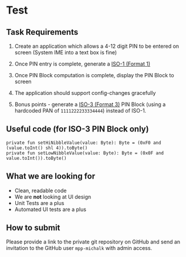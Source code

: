 # Test

## Task Requirements

1. Create an application which allows a 4-12 digit PIN to be entered on screen (System IME into a text box is fine)
2. Once PIN entry is complete, generate a [ISO-1 (Format 1)](https://www.eftlab.com/knowledge-base/261-complete-list-of-pin-blocks-in-payments/)
3. Once PIN Block computation is complete, display the PIN Block to screen
4. The application should support config-changes gracefully


5. Bonus points - generate a [ISO-3 (Format 3)](https://www.eftlab.com/knowledge-base/261-complete-list-of-pin-blocks-in-payments/) PIN Block (using a hardcoded PAN of `1111222233334444`) instead of ISO-1.
## Useful code (for ISO-3 PIN Block only)

 ```
 private fun setHiNibbleValue(value: Byte): Byte = (0xF0 and (value.toInt() shl 4)).toByte()
 private fun setLowNibbleValue(value: Byte): Byte = (0x0F and value.toInt()).toByte()
 ```

## What we are looking for

- Clean, readable code
- We are **not** looking at UI design
- Unit Tests are a plus
- Automated UI tests are a plus

## How to submit

Please provide a link to the private git repository on GitHub and send an invitation to the GitHub user `mpp-michalk` with admin access. 
